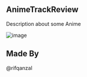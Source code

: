 ## AnimeTrackReview
Description about some Anime


![image](https://github.com/rifqanzalbina/Amazing-Python-Project/assets/124742008/79c2b32a-ea2b-427b-9e4b-19ccd1aa8a90)


## Made By
@rifqanzal
